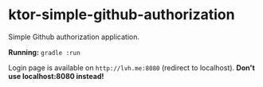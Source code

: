 # ktor-simple-github-authorization

Simple Github authorization application.

**Running:** `gradle :run`

Login page is available on `http://lvh.me:8080` (redirect to localhost).
**Don't use localhost:8080 instead!** 